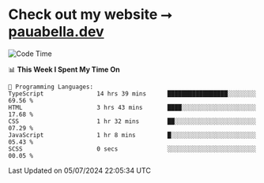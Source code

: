 # Check out my website ⭢ [pauabella.dev](https://pauabella.dev)

<!--START_SECTION:waka-->
![Code Time](http://img.shields.io/badge/Code%20Time-3%2C529%20hrs%2030%20mins-blue)

📊 **This Week I Spent My Time On** 

```text
💬 Programming Languages: 
TypeScript               14 hrs 39 mins      █████████████████░░░░░░░░   69.56 % 
HTML                     3 hrs 43 mins       ████░░░░░░░░░░░░░░░░░░░░░   17.68 % 
CSS                      1 hr 32 mins        ██░░░░░░░░░░░░░░░░░░░░░░░   07.29 % 
JavaScript               1 hr 8 mins         █░░░░░░░░░░░░░░░░░░░░░░░░   05.43 % 
SCSS                     0 secs              ░░░░░░░░░░░░░░░░░░░░░░░░░   00.05 % 
```


 Last Updated on 05/07/2024 22:05:34 UTC
<!--END_SECTION:waka-->
